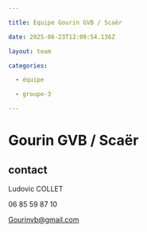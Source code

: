 ```yaml
---

title: Équipe Gourin GVB / Scaër

date: 2025-06-23T12:09:54.136Z

layout: team

categories:

  - équipe

  - groupe-3

---
```


# Gourin GVB / Scaër



## contact 

Ludovic COLLET

06 85 59 87 10

Gourinvb@gmail.com

